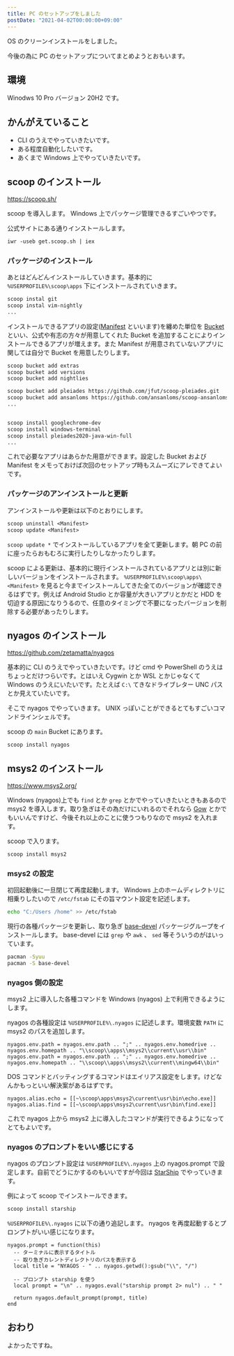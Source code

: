 ```yaml
---
title: PC のセットアップをしました
postDate: "2021-04-02T00:00:00+09:00"
---
```


OS のクリーンインストールをしました。

今後の為に PC のセットアップについてまとめようとおもいます。

## 環境

Winodws 10 Pro バージョン 20H2 です。

## かんがえていること

- CLI のうえでやっていきたいです。
- ある程度自動化したいです。
- あくまで Windows 上でやっていきたいです。

## scoop のインストール

<https://scoop.sh/>

scoop を導入します。 Windows 上でパッケージ管理できるすごいやつです。

公式サイトにある通りインストールします。

```txt
iwr -useb get.scoop.sh | iex
```

### パッケージのインストール

あとはどんどんインストールしていきます。基本的に `%USERPROFILE%\scoop\apps` 下にインストールされていきます。

```txt
scoop instal git
scoop instal vim-nightly
...
```

インストールできるアプリの設定([Manifest](https://github.com/lukesampson/scoop/wiki/App-Manifests)
といいます)を纏めた単位を [Bucket](https://github.com/lukesampson/scoop/wiki/Buckets)
といい、公式や有志の方々が用意してくれた Bucket を追加することによりインストールできるアプリが増えます。また Manifest
が用意されていないアプリに関しては自分で Bucket を用意したりします。

```txt
scoop bucket add extras
scoop bucket add versions
scoop bucket add nightlies

scoop bucket add pleiades https://github.com/jfut/scoop-pleiades.git
scoop bucket add ansanloms https://github.com/ansanloms/scoop-ansanloms.git
...


scoop install googlechrome-dev
scoop install windows-terminal
scoop install pleiades2020-java-win-full
...
```

これで必要なアプリはあらかた用意ができます。設定した Bucket および Manifest
をメモっておけば次回のセットアップ時もスムーズにアレできてよいです。

### パッケージのアンインストールと更新

アンインストールや更新は以下のとおりにします。

```txt
scoop uninstall <Manifest>
scoop update <Manifest>
```

`scoop update *` でインストールしているアプリを全て更新します。朝 PC の前に座ったらおもむろに実行したりしなかったりします。

scoop による更新は、基本的に現行インストールされているアプリとは別に新しいバージョンをインストールされます。
`%USERPROFILE%\scoop\apps\<Manifest>` を見ると今までインストールしてきた全てのバージョンが確認できるはずです。例えば
Android Studio とか容量が大きいアプリとかだと HDD
を切迫する原因になりうるので、任意のタイミングで不要になったバージョンを削除する必要があったりします。

## nyagos のインストール

<https://github.com/zetamatta/nyagos>

基本的に CLI のうえでやっていきたいです。けど cmd や PowerShell のうえはちょっとだけつらいです。とはいえ Cygwin とか WSL
とかじゃなくて Windows のうえにいたいです。たとえば `C:\` てきなドライブレター UNC パスとか見えていたいです。

そこで nyagos でやっていきます。 UNIX っぽいことができるとてもすごいコマンドラインシェルです。

scoop の `main` Bucket にあります。

```txt
scoop install nyagos
```

## msys2 のインストール

<https://www.msys2.org/>

Windows (nyagos)上でも `find` とか `grep` とかでやっていきたいときもあるので msys2
を導入します。取り急ぎはその為だけにいれるのでそれなら [Gow](https://github.com/bmatzelle/gow)
とかでもいいんですけど、今後それ以上のことに使うつもりなので msys2 を入れます。

scoop で入ります。

```txt
scoop install msys2
```

### msys2 の設定

初回起動後に一旦閉じて再度起動します。 Windows 上のホームディレクトリに相乗りしたいので `/etc/fstab` にその旨マウント設定を記述します。

```bash
echo "C:/Users /home" >> /etc/fstab
```

現行の各種パッケージを更新し、取り急ぎ [base-devel](https://packages.msys2.org/group/base-devel)
パッケージグループをインストールします。 base-devel には `grep` や `awk` 、 `sed` 等そういうのがはいっています。

```bash
pacman -Syuu
pacman -S base-devel
```

### nyagos 側の設定

msys2 上に導入した各種コマンドを Windows (nyagos) 上で利用できるようにします。

nyagos の各種設定は `%USERPROFILE%\.nyagos` に記述します。環境変数 `PATH` に msys2 のパスを追加します。

```lua:.nyagos
nyagos.env.path = nyagos.env.path .. ";" .. nyagos.env.homedrive .. nyagos.env.homepath .. "\\scoop\\apps\\msys2\\current\\usr\\bin"
nyagos.env.path = nyagos.env.path .. ";" .. nyagos.env.homedrive .. nyagos.env.homepath .. "\\scoop\\apps\\msys2\\current\\mingw64\\bin"
```

DOS コマンドとバッティングするコマンドはエイリアス設定をします。けどなんかもっといい解決案があるはずです。

```lua:.nyagos
nyagos.alias.echo = [[~\scoop\apps\msys2\current\usr\bin\echo.exe]]
nyagos.alias.find = [[~\scoop\apps\msys2\current\usr\bin\find.exe]]
```

これで nyagos 上から msys2 上に導入したコマンドが実行できるようになってとてもよいです。

### nyagos のプロンプトをいい感じにする

nyagos のプロンプト設定は `%USERPROFILE%\.nyagos` 上の nyagos.prompt
で設定します。自前でどうにかするのもいいですが今回は [StarShip](https://starship.rs/) でやっていきます。

例によって scoop でインストールできます。

```txt
scoop install starship
```

`%USERPROFILE%\.nyagos` に以下の通り追記します。 nyagos を再度起動するとプロンプトがいい感じになります。

```lua:.nyagos
nyagos.prompt = function(this)
  -- ターミナルに表示するタイトル
  -- 取り急ぎカレントディレクトリのパスを表示する
  local title = "NYAGOS - " .. nyagos.getwd():gsub("\\", "/")

  -- プロンプト starship を使う
  local prompt = "\n" .. nyagos.eval("starship prompt 2> nul") .. " "

  return nyagos.default_prompt(prompt, title)
end
```

## おわり

よかったですね。
